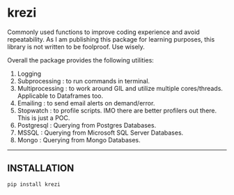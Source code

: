 # krezi

Commonly used functions to improve coding experience and avoid repeatability. As I am publishing this package for learning purposes, this library is not written to be foolproof. Use wisely. 

Overall the package provides the following utilities:
1. Logging
2. Subprocessing : to run commands in terminal.
3. Multiprocessing : to work around GIL and utilize multiple cores/threads. Applicable to Dataframes too.
4. Emailing : to send email alerts on demand/error.
5. Stopwatch : to profile scripts. IMO there are better profilers out there. This is just a POC. 
6. Postgresql : Querying from Postgres Databases.
7. MSSQL : Querying from Microsoft SQL Server Databases.
8. Mongo : Querying from Mongo Databases. 

---
## INSTALLATION

```
pip install krezi
```
